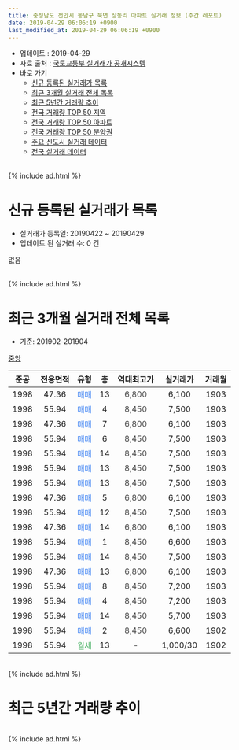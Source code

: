 ```yaml
---
title: 충청남도 천안시 동남구 북면 상동리 아파트 실거래 정보 (주간 레포트)
date: 2019-04-29 06:06:19 +0900
last_modified_at: 2019-04-29 06:06:19 +0900
---
```


* 업데이트 : 2019-04-29
* 자료 출처 : [국토교통부 실거래가 공개시스템](http://rt.molit.go.kr)
* 바로 가기
    * [신규 등록된 실거래가 목록](#신규-등록된-실거래가-목록)
    * [최근 3개월 실거래 전체 목록](#최근-3개월-실거래-전체-목록)
    * [최근 5년간 거래량 추이](#최근-5년간-거래량-추이)
    * [전국 거래량 TOP 50 지역](https://inasie.github.io/apt-trade-info/최근-3개월-전국에서-가장-거래가-많이-발생한-지역)
    * [전국 거래량 TOP 50 아파트](https://inasie.github.io/apt-trade-info/최근-3개월-전국에서-가장-거래가-많이-발생한-아파트)
    * [전국 거래량 TOP 50 분양권](https://inasie.github.io/apt-trade-info/최근-3개월-전국에서-가장-거래가-많이-발생한-분양권)
    * [주요 신도시 실거래 데이터](https://inasie.github.io/apt-trade-info/주요-신도시)
    * [전국 실거래 데이터](https://inasie.github.io/apt-trade-info/전국)
<br>
{% include ad.html %}
<br>

# 신규 등록된 실거래가 목록
* 실거래가 등록일: 20190422 ~ 20190429
* 업데이트 된 실거래 수: 0 건

없음

<br>
{% include ad.html %}
<br>

# 최근 3개월 실거래 전체 목록
* 기준: 201902-201904


[중앙](https://search.naver.com/search.naver?query=%EC%B6%A9%EC%B2%AD%EB%82%A8%EB%8F%84+%EC%B2%9C%EC%95%88%EC%8B%9C+%EB%8F%99%EB%82%A8%EA%B5%AC+%EB%B6%81%EB%A9%B4+%EC%83%81%EB%8F%99%EB%A6%AC+%EC%A4%91%EC%95%99)

|준공|전용면적|유형|층|역대최고가|실거래가|거래월|
|:---:|:---:|:---:|:---:|:---:|:---:|:---:|
|1998|47.36|<span style="color:#4285f3">매매</span>|13|<span style="color:#444444">6,800</span>|6,100|1903|
|1998|55.94|<span style="color:#4285f3">매매</span>|4|<span style="color:#444444">8,450</span>|7,500|1903|
|1998|47.36|<span style="color:#4285f3">매매</span>|7|<span style="color:#444444">6,800</span>|6,100|1903|
|1998|55.94|<span style="color:#4285f3">매매</span>|6|<span style="color:#444444">8,450</span>|7,500|1903|
|1998|55.94|<span style="color:#4285f3">매매</span>|14|<span style="color:#444444">8,450</span>|7,500|1903|
|1998|55.94|<span style="color:#4285f3">매매</span>|13|<span style="color:#444444">8,450</span>|7,500|1903|
|1998|55.94|<span style="color:#4285f3">매매</span>|13|<span style="color:#444444">8,450</span>|7,500|1903|
|1998|47.36|<span style="color:#4285f3">매매</span>|5|<span style="color:#444444">6,800</span>|6,100|1903|
|1998|55.94|<span style="color:#4285f3">매매</span>|12|<span style="color:#444444">8,450</span>|7,500|1903|
|1998|47.36|<span style="color:#4285f3">매매</span>|14|<span style="color:#444444">6,800</span>|6,100|1903|
|1998|55.94|<span style="color:#4285f3">매매</span>|1|<span style="color:#444444">8,450</span>|6,600|1903|
|1998|55.94|<span style="color:#4285f3">매매</span>|14|<span style="color:#444444">8,450</span>|7,500|1903|
|1998|47.36|<span style="color:#4285f3">매매</span>|13|<span style="color:#444444">6,800</span>|6,100|1903|
|1998|55.94|<span style="color:#4285f3">매매</span>|8|<span style="color:#444444">8,450</span>|7,200|1903|
|1998|55.94|<span style="color:#4285f3">매매</span>|4|<span style="color:#444444">8,450</span>|7,200|1903|
|1998|55.94|<span style="color:#4285f3">매매</span>|14|<span style="color:#444444">8,450</span>|5,700|1903|
|1998|55.94|<span style="color:#4285f3">매매</span>|2|<span style="color:#444444">8,450</span>|6,600|1902|
|1998|55.94|<span style="color:#34a853">월세</span>|13|<span style="color:#444444">-</span>|1,000/30|1902|


<br>
{% include ad.html %}
<br>

# 최근 5년간 거래량 추이


<div style="width:100%;">
    <canvas id="deal_progress" height="200"></canvas>
</div>

<script>
new Chart(document.getElementById("deal_progress"), {
    type: 'line',
    data: {
        labels: ['201404','201405','201406','201407','201408','201409','201410','201411','201412','201501','201502','201503','201504','201505','201506','201507','201508','201509','201510','201511','201512','201601','201602','201603','201604','201605','201606','201607','201608','201609','201610','201611','201612','201701','201702','201703','201704','201705','201706','201707','201708','201709','201710','201711','201712','201801','201802','201803','201804','201805','201806','201807','201808','201809','201810','201811','201812','201901','201902','201903','201904'],
        datasets: [{
            label: '매매',
            pointRadius: 1,
            data: [6, 4, 1, 3, 2, 2, 4, 5, 1, 3, 3, 5, 1, 3, 5, 6, 7, 3, 2, 4, 3, 0, 2, 1, 2, 5, 3, 6, 4, 2, 3, 1, 2, 3, 7, 8, 4, 3, 3, 4, 3, 2, 4, 0, 3, 1, 1, 4, 4, 3, 0, 2, 1, 2, 1, 6, 4, 1, 1, 16, 0],
            borderColor: "rgba(255, 201, 14, 1)",
            backgroundColor: "rgba(255, 201, 14, 0.5)",
            fill: false,
            lineTension: 0
        },{
            label: '전월세',
            pointRadius: 1,
            data: [7, 6, 6, 3, 0, 2, 3, 1, 4, 2, 4, 2, 1, 5, 29, 4, 3, 8, 5, 2, 1, 0, 3, 6, 2, 2, 0, 4, 5, 7, 6, 3, 7, 4, 3, 1, 2, 3, 1, 8, 5, 1, 0, 2, 4, 4, 2, 3, 2, 1, 2, 1, 2, 2, 1, 3, 1, 1, 1, 0, 0],
            borderColor: "rgba(0, 141, 185, 1)",
            backgroundColor: "rgba(0, 141, 185, 0.5)",
            fill: false,
            lineTension: 0
        }
        ]
    },
    options: {
        responsive: true,
        title: {
            display: false
        },
        tooltips: {
            mode: 'index',
            intersect: false
        },
        hover: {
            mode: 'nearest',
            intersect: true
        },
        scales: {
            xAxes: [{
                display: true,
                scaleLabel: {
                    display: true,
                    labelString: '년/월'
                }
            }],
            yAxes: [{
                display: true,
                ticks: {
                    suggestedMin: 0,
                },
                scaleLabel: {
                    display: true,
                    labelString: '실거래 수'
                }
            }]
        }
    }
});

</script>


<br>
{% include ad.html %}
<br>

